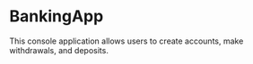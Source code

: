 # BankingApp
This console application allows users to create accounts, make withdrawals, and deposits.
